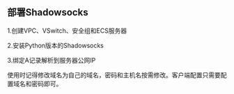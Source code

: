 ﻿## 部署Shadowsocks

1.创建VPC、VSwitch、安全组和ECS服务器

2.安装Python版本的Shadowsocks

3.绑定A记录解析到服务器公网IP

使用时记得修改域名为自己的域名，密码和主机名按需修改。客户端配置只需要配置域名和密码即可。
